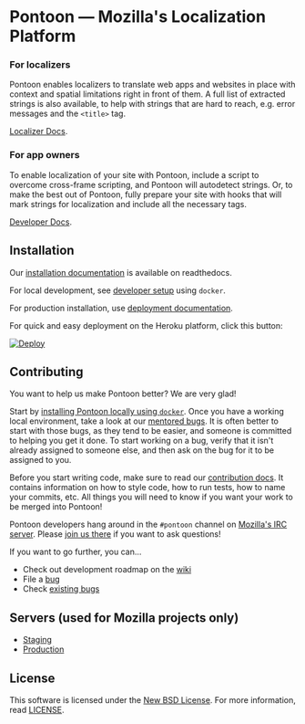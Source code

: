 # Pontoon &mdash; Mozilla's Localization Platform

### For localizers

Pontoon enables localizers to translate web apps and websites in place with
context and spatial limitations right in front of them. A full list of extracted
strings is also available, to help with strings that are hard to reach, e.g.
error messages and the `<title>` tag.

[Localizer Docs](https://mozilla-l10n.github.io/localizer-documentation/tools/pontoon/).

### For app owners

To enable localization of your site with Pontoon, include a script to overcome
cross-frame scripting, and Pontoon will autodetect strings. Or, to make the best
out of Pontoon, fully prepare your site with hooks that will mark strings for
localization and include all the necessary tags.

[Developer Docs](https://developer.mozilla.org/docs/Mozilla/Implementing_Pontoon_in_a_Mozilla_website).

## Installation

Our [installation documentation](https://mozilla-pontoon.readthedocs.io/) is available on readthedocs.

For local development, see [developer setup](http://mozilla-pontoon.readthedocs.io/en/latest/dev/setup.html) using `docker`.

For production installation, use [deployment documentation](http://mozilla-pontoon.readthedocs.io/en/latest/admin/deployment.html).

For quick and easy deployment on the Heroku platform, click this button:

[![Deploy](https://www.herokucdn.com/deploy/button.svg)](https://heroku.com/deploy)

## Contributing

You want to help us make Pontoon better? We are very glad!

Start by [installing Pontoon locally using `docker`](https://mozilla-pontoon.readthedocs.io/en/latest/dev/setup.html). Once you have a working local environment, take a look at our [mentored bugs](https://wiki.mozilla.org/Webdev/GetInvolved/pontoon.mozilla.org). It is often better to start with those bugs, as they tend to be easier, and someone is committed to helping you get it done. To start working on a bug, verify that it isn't already assigned to someone else, and then ask on the bug for it to be assigned to you.

Before you start writing code, make sure to read our [contribution docs](https://mozilla-pontoon.readthedocs.io/en/latest/dev/contributing.html). It contains information on how to style code, how to run tests, how to name your commits, etc. All things you will need to know if you want your work to be merged into Pontoon!

Pontoon developers hang around in the `#pontoon` channel on [Mozilla's IRC server](https://wiki.mozilla.org/IRC). Please [join us there](https://cbe001.chat.mibbit.com/?url=irc:%2F%2Firc.mozilla.org%2Fpontoon) if you want to ask questions!

If you want to go further, you can…

* Check out development roadmap on the [wiki](http://wiki.mozilla.org/Pontoon)
* File a [bug](https://bugzilla.mozilla.org/enter_bug.cgi?product=Webtools&component=Pontoon&rep_platform=all&op_sys=all)
* Check [existing bugs](https://bugzilla.mozilla.org/buglist.cgi?product=Webtools&component=Pontoon&resolution=---&list_id=13740920)

## Servers (used for Mozilla projects only)

* [Staging](https://mozilla-pontoon-staging.herokuapp.com/)
* [Production](https://pontoon.mozilla.org/)

## License

This software is licensed under the
[New BSD License](http://creativecommons.org/licenses/BSD/). For more
information, read [LICENSE](https://github.com/mozilla/pontoon/blob/master/LICENSE).
